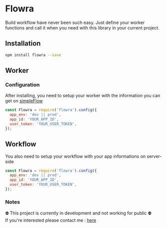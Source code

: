 # Flowra

Build workflow have never been such easy. Just define your worker functions and call it when you need with this library in your current project.

## Installation

```bash
npm install flowra --save
```
## Worker

### Configuration

After installing, you need to setup your worker with the information you can get on [simpleFlow](http://simpleflow.io)
```js
const Flowra = require('flowra').config({
  app_env: 'dev || prod',
  app_id: 'YOUR_APP_ID',
  user_token: 'YOUR_USER_TOKEN',
});
```

## Workflow

You also need to setup your workflow with your app informations on server-side
```js
const Flowra = require('flowra').config({
  app_env: 'dev || prod',
  app_id: 'YOUR_APP_ID',
  user_token: 'YOUR_USER_TOKEN',
});
```

### Notes

⛔️  This project is currently in development and not working for public ⛔️  
If you're interested please contact me : [here](mailto:louis@thefamily.co?Subject=Project%20Flowra%20Questions)
